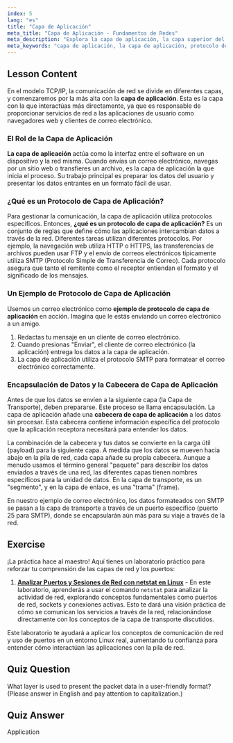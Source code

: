 ```yaml
---
index: 5
lang: "es"
title: "Capa de Aplicación"
meta_title: "Capa de Aplicación - Fundamentos de Redes"
meta_description: "Explora la capa de aplicación, la capa superior del modelo TCP/IP. Aprende qué es un protocolo de capa de aplicación, ve un ejemplo con SMTP y comprende cómo el encabezado de la capa de aplicación prepara los datos para la comunicación en red."
meta_keywords: "capa de aplicación, la capa de aplicación, protocolo de capa de aplicación, ejemplo de protocolo de capa de aplicación, encabezado de capa de aplicación, modelo TCP/IP, SMTP, protocolos de red"
---
```


## Lesson Content

En el modelo TCP/IP, la comunicación de red se divide en diferentes capas, y comenzaremos por la más alta con la **capa de aplicación**. Esta es la capa con la que interactúas más directamente, ya que es responsable de proporcionar servicios de red a las aplicaciones de usuario como navegadores web y clientes de correo electrónico.

### El Rol de la Capa de Aplicación

**La capa de aplicación** actúa como la interfaz entre el software en un dispositivo y la red misma. Cuando envías un correo electrónico, navegas por un sitio web o transfieres un archivo, es la capa de aplicación la que inicia el proceso. Su trabajo principal es preparar los datos del usuario y presentar los datos entrantes en un formato fácil de usar.

### ¿Qué es un Protocolo de Capa de Aplicación?

Para gestionar la comunicación, la capa de aplicación utiliza protocolos específicos. Entonces, **¿qué es un protocolo de capa de aplicación?** Es un conjunto de reglas que define cómo las aplicaciones intercambian datos a través de la red. Diferentes tareas utilizan diferentes protocolos. Por ejemplo, la navegación web utiliza HTTP o HTTPS, las transferencias de archivos pueden usar FTP y el envío de correos electrónicos típicamente utiliza SMTP (Protocolo Simple de Transferencia de Correo). Cada protocolo asegura que tanto el remitente como el receptor entiendan el formato y el significado de los mensajes.

### Un Ejemplo de Protocolo de Capa de Aplicación

Usemos un correo electrónico como **ejemplo de protocolo de capa de aplicación** en acción. Imagina que le estás enviando un correo electrónico a un amigo.

1. Redactas tu mensaje en un cliente de correo electrónico.
2. Cuando presionas "Enviar", el cliente de correo electrónico (la aplicación) entrega los datos a la capa de aplicación.
3. La capa de aplicación utiliza el protocolo SMTP para formatear el correo electrónico correctamente.

### Encapsulación de Datos y la Cabecera de Capa de Aplicación

Antes de que los datos se envíen a la siguiente capa (la Capa de Transporte), deben prepararse. Este proceso se llama encapsulación. La capa de aplicación añade una **cabecera de capa de aplicación** a los datos sin procesar. Esta cabecera contiene información específica del protocolo que la aplicación receptora necesitará para entender los datos.

La combinación de la cabecera y tus datos se convierte en la carga útil (payload) para la siguiente capa. A medida que los datos se mueven hacia abajo en la pila de red, cada capa añade su propia cabecera. Aunque a menudo usamos el término general "paquete" para describir los datos enviados a través de una red, las diferentes capas tienen nombres específicos para la unidad de datos. En la capa de transporte, es un "segmento", y en la capa de enlace, es una "trama" (frame).

En nuestro ejemplo de correo electrónico, los datos formateados con SMTP se pasan a la capa de transporte a través de un puerto específico (puerto 25 para SMTP), donde se encapsularán aún más para su viaje a través de la red.

## Exercise

¡La práctica hace al maestro! Aquí tienes un laboratorio práctico para reforzar tu comprensión de las capas de red y los puertos:

1. **[Analizar Puertos y Sesiones de Red con netstat en Linux](https://labex.io/es/labs/comptia-analyze-network-ports-and-sessions-with-netstat-in-linux-592741)** - En este laboratorio, aprenderás a usar el comando `netstat` para analizar la actividad de red, explorando conceptos fundamentales como puertos de red, sockets y conexiones activas. Esto te dará una visión práctica de cómo se comunican los servicios a través de la red, relacionándose directamente con los conceptos de la capa de transporte discutidos.

Este laboratorio te ayudará a aplicar los conceptos de comunicación de red y uso de puertos en un entorno Linux real, aumentando tu confianza para entender cómo interactúan las aplicaciones con la pila de red.

## Quiz Question

What layer is used to present the packet data in a user-friendly format? (Please answer in English and pay attention to capitalization.)

## Quiz Answer

Application
